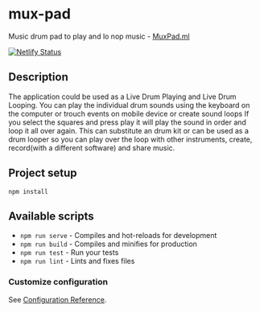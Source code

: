 # mux-pad

Music drum pad to play and lo nop music - [MuxPad.ml](https://muxpad.ml/)

[![Netlify Status](https://api.netlify.com/api/v1/badges/9ebc206d-9756-45ed-999d-6b5ec19ea4ed/deploy-status)](https://app.netlify.com/sites/friendly-mcclintock-dd6b16/deploys)

## Description

The application could be used as a Live Drum Playing and Live Drum Looping.
You can play the individual drum sounds using the keyboard on the computer or trouch events on mobile device or create sound loops
If you select the squares and press play it will play the sound in order and loop it all over again.
This can substitute an drum kit or can be used as a drum looper so you can play over the loop with other instruments, create, record(with a different software) and share music.

## Project setup

```
npm install
```

## Available scripts

- `npm run serve` - Compiles and hot-reloads for development
- `npm run build` - Compiles and minifies for production
- `npm run test` - Run your tests
- `npm run lint` - Lints and fixes files

### Customize configuration

See [Configuration Reference](https://cli.vuejs.org/config/).
